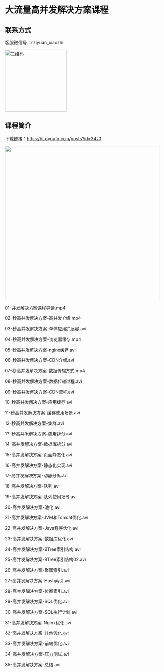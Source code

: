 # 大流量高并发解决方案课程

## 联系方式

客服微信号：itziyuan_xiaozhi

<img src="https://ziyuanyun.oss-cn-guangzhou.aliyuncs.com/common/20240614073449/666b82192834a.jpg" width="200" height="200" alt="二维码">

## 课程简介

下载链接：https://it.dyqufx.com/posts?id=3420

<img src="https://ziyuanyun.oss-cn-guangzhou.aliyuncs.com/yun/20240515185149/664493c578591.jpg" width="500" alt="">

  

 01-并发解决方案课程导读.mp4

 02-秒高并发解决方案-高并发介绍.mp4

 03-秒高并发解决方案-单体应用扩展容.avi

 04-秒高并发解决方案-浏览器缓存.mp4

 05-秒高并发解决方案-nginx缓存.avi

 06-秒高并发解决方案-CDN介绍.avi

 07-秒高并发解决方案-数据传输方式.mp4

 08-秒高并发解决方案-数据传输过程.avi

 09-秒高并发解决方案-CDN流程.avi

 10-秒高并发解决方案-应用缓存.avi

 11-秒高并发解决方案-缓存使用场景.avi

 12-秒高并发解决方案-集群.avi

 13-秒高并发解决方案-应用拆分.avi

 14-高并发解决方案-数据库拆分.avi

 15-高并发解决方案-页面静态化.avi

 16-高并发解决方案-静态化实现.avi

 17-高并发解决方案-动静分离.avi

 18-高并发解决方案-队列.avi

 19-高并发解决方案-队列使用场景.avi

 20-高并发解决方案-池化.avi

 21-高并发解决方案-JVM和Tomcat优化.avi

 22-高并发解决方案-Java程序优化.avi

 23-高并发解决方案-数据库优化.avi

 24-高并发解决方案-BTree索引结构.avi

 25-高并发解决方案-BTree索引结构02.avi

 26-高并发解决方案-聚簇索引.avi

 27-高并发解决方案-Hash索引.avi

 28-高并发解决方案-位图索引.avi

 29-高并发解决方案-SQL优化.avi

 30-高并发解决方案-SQL执行计划.avi

 31-高并发解决方案-Nginx优化.avi

 32-高并发解决方案-其他优化.avi

 33-高并发解决方案-前端优化.avi

 34-高并发解决方案-压力测试.avi

 35-高并发解决方案-总结.avi

  